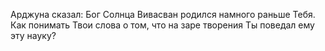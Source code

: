 Арджуна сказал: Бог Солнца Вивасван родился намного раньше Тебя. Как понимать Твои слова о том, что на заре творения Ты поведал ему эту науку?